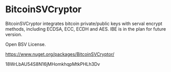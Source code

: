 # BitcoinSVCryptor
BitcoinSVCryptor integrates bitcoin private/public keys with serval encrypt methods, including ECDSA, ECC, ECDH and AES. IBE is in the plan for future version.


Open BSV License.

https://www.nuget.org/packages/BitcoinSVCryptor/

18WrLbAU54S8N16jMHomkhqpMtkPHLh3Dv

